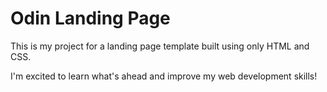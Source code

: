 # Odin Landing Page

This is my project for a landing page template built using only HTML and CSS.

I'm excited to learn what's ahead and improve my web development skills!
